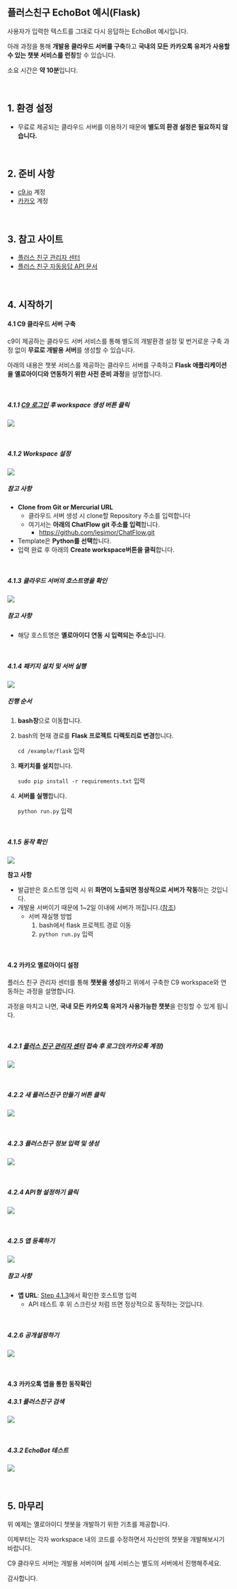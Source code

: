 ## 플러스친구 EchoBot 예시(Flask)

사용자가 입력한 텍스트를 그대로 다시 응답하는 EchoBot 예시입니다.

아래 과정을 통해 **개발용 클라우드 서버를 구축**하고 **국내의 모든 카카오톡 유저가 사용할 수 있는 챗봇 서비스를 런칭**할 수 있습니다.

소요 시간은 **약 10분**입니다.

</br>

## 1. 환경 설정

- 무료로 제공되는 클라우드 서버를 이용하기 때문에 **별도의 환경 설정은 필요하지 않습니다.**


</br>


## 2. 준비 사항

- [c9.io](https://c9.io/) 계정
- [카카오](https://center-pf.kakao.com/login) 계정


</br>


## 3. 참고 사이트

- [플러스 친구 관리자 센터](https://center-pf.kakao.com/login)
- [플러스 친구 자동응답 API 문서](https://github.com/plusfriend/auto_reply)


</br>


## 4. 시작하기

#### 4.1 C9 클라우드 서버 구축

c9이 제공하는 클라우드 서버 서비스를 통해 별도의 개발환경 설정 및 번거로운 구축 과정 없이 **무료로 개발용 서버**를 생성할 수 있습니다.

아래의 내용은 챗봇 서비스를 제공하는 클라우드 서버를 구축하고 **Flask 애플리케이션을 옐로아이디와 연동하기 위한 사전 준비 과정**을 설명합니다.

</br>

##### 4.1.1 [C9 로그인](https://c9.io/) 후 workspace 생성 버튼 클릭

![](https://ws3.sinaimg.cn/large/006tNc79gy1fl84nyqdh0j31kw0rjq7d.jpg)

</br>

##### 4.1.2 Workspace 설정

![](https://ws3.sinaimg.cn/large/006tKfTcgy1fl9gmuqmz1j31kw0rz46i.jpg)

##### 참고 사항

- **Clone from Git or Mercurial URL**
  - 클라우드 서버 생성 시 clone할 Repository 주소를 입력합니다
  - 여기서는 **아래의 ChatFlow git 주소를 입력**합니다.
    - https://github.com/lesimor/ChatFlow.git
- Template은 **Python를 선택**합니다.
- 입력 완료 후 아래의 **Create workspace버튼을 클릭**합니다.

<br/>

##### 4.1.3 클라우드 서버의 호스트명을 확인

![](https://ws1.sinaimg.cn/large/006tKfTcgy1fl9g8vt9tcj31kw0rqdng.jpg)

##### 참고 사항

- 해당 호스트명은 **옐로아이디 연동 시 입력되는 주소**입니다.

</br>

##### 4.1.4 패키지 설치 및 서버 실행

![](https://ws3.sinaimg.cn/large/006tKfTcgy1fl9gohdmquj31kw0rtdo6.jpg)

##### 진행 순서

1. **bash창**으로 이동합니다.

2. bash의 현재 경로를 **Flask 프로젝트 디렉토리로 변경**합니다.

   `cd /example/flask` 입력

3. **패키치를 설치**합니다.

   `sudo pip install -r requirements.txt` 입력

4. **서버를 실행**합니다.

   `python run.py` 입력

</br>

##### 4.1.5 동작 확인

![](https://ws4.sinaimg.cn/large/006tKfTcgy1fl9hc16d71j31kw0ufq78.jpg)

**참고 사항**

- 발급받은 호스트명 입력 시 위 **화면이 노출되면 정상적으로 서버가 작동**하는 것입니다.
- 개발용 서버이기 때문에 1~2일 이내에 서버가 꺼집니다.([참조](https://community.c9.io/t/how-do-i-figure-out-the-url-of-my-cloud9-project/12966/2))
  - 서버 재실행 방법
    1. bash에서 flask 프로젝트 경로 이동
    2.  `python run.py`  입력

</br>

#### 4.2 카카오 옐로아이디 설정

플러스 친구 관리자 센터를 통해 **챗봇을 생성**하고 위에서 구축한 C9 workspace와 연동하는 과정을 설명합니다.

과정을 마치고 나면, **국내 모든 카카오톡 유저가 사용가능한 챗봇**을 런칭할 수 있게 됩니다.

</br>

##### 4.2.1 [플러스 친구 관리자 센터](https://center-pf.kakao.com/login) 접속 후 로그인(카카오톡 계정)

![](https://ws3.sinaimg.cn/large/006tNc79gy1fl8igw6wkij31kw0rqgp9.jpg)

</br>

##### 4.2.2 새 플러스친구 만들기 버튼 클릭 

![](https://ws3.sinaimg.cn/large/006tNc79gy1fl8imoirvnj31kw0rttd3.jpg)

</br>

##### 4.2.3 플러스친구 정보 입력 및 생성

![](https://ws4.sinaimg.cn/large/006tKfTcgy1fl8t916kd8j31kw0rmdm2.jpg)

</br>

##### 4.2.4 API형 설정하기 클릭

![](https://ws2.sinaimg.cn/large/006tNc79gy1fl8jb4xw3kj31kw0rhagz.jpg)

</br>

##### 4.2.5 앱 등록하기

![](https://ws2.sinaimg.cn/large/006tNc79gy1fl8qk29cdij31kw0rt7dw.jpg)

##### 참고 사항

- **앱 URL**: [Step 4.1.3](https://github.com/lesimor/ChatFlow/tree/kakao-echobot/example/flask#413-클라우드-서버의-호스트명을-확인)에서 확인한 호스트명 입력
  - API 테스트 후 위 스크린샷 처럼 뜨면 정상적으로 동작하는 것입니다.

</br>

##### 4.2.6 공개설정하기

![](https://ws4.sinaimg.cn/large/006tKfTcgy1fl97c6wj7ij31kw0r8n5t.jpg)

</br>

#### 4.3 카카오톡 앱을 통한 동작확인

##### 4.3.1 플러스친구 검색

![](https://ws3.sinaimg.cn/large/006tKfTcgy1fl97xso7urj314a0yqq7p.jpg)

</br>

##### 4.3.2 EchoBot 테스트

![](https://ws4.sinaimg.cn/large/006tKfTcgy1fl984b4spaj30ku11241v.jpg)

</br>

## 5. 마무리

위 예제는 옐로아이디 챗봇을 개발하기 위한 기초를 제공합니다.

이제부터는 각자 workspace 내의 코드를 수정하면서 자신만의 챗봇을 개발해보시기 바랍니다.

C9 클라우드 서버는 개발용 서버이며 실제 서비스는 별도의 서버에서 진행해주세요.

감사합니다.

